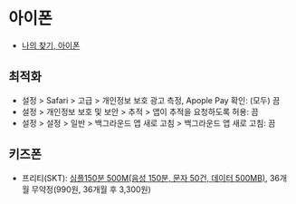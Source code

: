 # 아이폰
- [나의 찾기, 아이폰](https://support.apple.com/ko-kr/find-my)
## 최적화
- 설정 > Safari > 고급 > 개인정보 보호 광고 측정, Apople Pay 확인: (모두) 끔  
- 설정 > 개인정보 보호 및 보안 > 추적 > 앱이 추적을 요청하도록 허용: 끔  
- 설정 > 설정 > 일반 > 백그라운드 앱 새로 고침 > 백그라운드 앱 새로 고침: 끔  
## 키즈폰
- 프리티(SKT): [심플150분 500M(음성 150분, 문자 50건, 데이터 500MB)](http://www.freet.co.kr/board/event_view.jsp?channel=6%EC%9B%94%ED%86%B5%EC%8B%A03%EC%82%AC%ED%8A%B9%EB%B3%84%ED%94%84%EB%A1%9C%EB%AA%A8%EC%85%98!&seqNo=101016780), 36개월 무약정(990원, 36개월 후 3,300원)  
